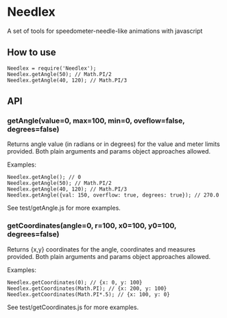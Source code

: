 # Needlex
A set of tools for speedometer-needle-like animations with javascript

## How to use

```
Needlex = require('Needlex');
Needlex.getAngle(50); // Math.PI/2
Needlex.getAngle(40, 120); // Math.PI/3
```

## API

### getAngle(value=0, max=100, min=0, oveflow=false, degrees=false)
Returns angle value (in radians or in degrees) for the value and meter limits provided.
Both plain arguments and params object approaches allowed.

Examples:
```
Needlex.getAngle(); // 0
Needlex.getAngle(50); // Math.PI/2
Needlex.getAngle(40, 120); // Math.PI/3
Needlex.getAngle({val: 150, overflow: true, degrees: true}); // 270.0
```

See test/getAngle.js for more examples.


### getCoordinates(angle=0, r=100, x0=100, y0=100, degrees=false)
Returns {x,y} coordinates for the angle, coordinates and measures provided.
Both plain arguments and params object approaches allowed.

Examples:
```
Needlex.getCoordinates(0); // {x: 0, y: 100}
Needlex.getCoordinates(Math.PI); // {x: 200, y: 100}
Needlex.getCoordinates(Math.PI*.5); // {x: 100, y: 0}
```

See test/getCoordinates.js for more examples.

